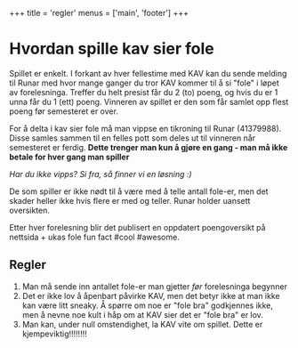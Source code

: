+++
title = 'regler'
menus = ['main', 'footer']
+++
# Hvordan spille kav sier fole
Spillet er enkelt. I forkant av hver fellestime med KAV kan du sende melding til Runar med hvor mange ganger du tror KAV kommer til å si "fole" i løpet av forelesninga. Treffer du helt presist får du 2 (to) poeng, og hvis du er 1 unna får du 1 (ett) poeng.  Vinneren av spillet er den som får samlet opp flest poeng før semesteret er over.

For å delta i kav sier fole må man vippse en tikroning til Runar (41379988). Disse samles sammen til en felles pott som deles ut til vinneren når semesteret er ferdig. **Dette trenger man kun å gjøre en gang - man må ikke betale for hver gang man spiller**

*Har du ikke vipps? Si fra, så finner vi en løsning :)*

De som spiller er ikke nødt til å være med å telle antall fole-er, men det skader heller ikke hvis flere er med og teller. Runar holder uansett oversikten.

Etter hver forelesning blir det publisert en oppdatert poengoversikt på nettsida + ukas fole fun fact #cool #awesome.
## Regler
1. Man må sende inn antallet fole-er man gjetter *før* forelesninga begynner
2. Det er ikke lov å åpenbart påvirke KAV, men det betyr ikke at man ikke kan være litt sneaky. Å spørre om noe er "fole bra" godkjennes ikke, men å nevne noe kult i håp om at KAV sier det er "fole bra" er lov.
3. Man kan, under null omstendighet, la KAV vite om spillet. Dette er kjempeviktig!!!!!!!!
